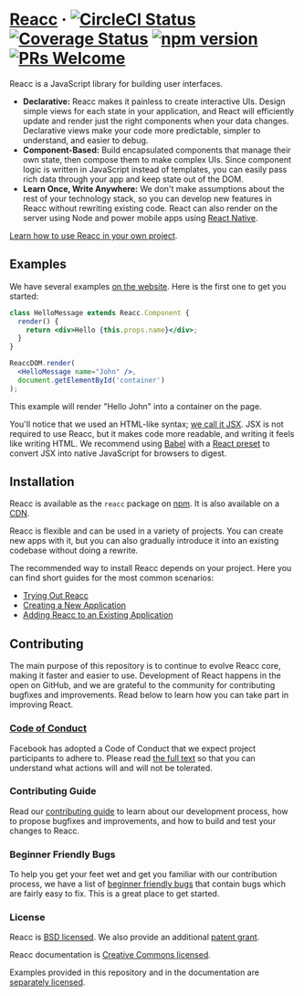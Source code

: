 # [Reacc](https://facebook.github.io/reacc/) &middot; [![CircleCI Status](https://circleci.com/gh/facebook/react.svg?style=shield&circle-token=:circle-token)](https://circleci.com/gh/facebook/react) [![Coverage Status](https://img.shields.io/coveralls/facebook/react/master.svg?style=flat)](https://coveralls.io/github/facebook/react?branch=master) [![npm version](https://img.shields.io/npm/v/react.svg?style=flat)](https://www.npmjs.com/package/react) [![PRs Welcome](https://img.shields.io/badge/PRs-welcome-brightgreen.svg)](CONTRIBUTING.md#pull-requests)

Reacc is a JavaScript library for building user interfaces.

* **Declarative:** Reacc makes it painless to create interactive UIs. Design simple views for each state in your application, and React will efficiently update and render just the right components when your data changes. Declarative views make your code more predictable, simpler to understand, and easier to debug.
* **Component-Based:** Build encapsulated components that manage their own state, then compose them to make complex UIs. Since component logic is written in JavaScript instead of templates, you can easily pass rich data through your app and keep state out of the DOM.
* **Learn Once, Write Anywhere:** We don't make assumptions about the rest of your technology stack, so you can develop new features in Reacc without rewriting existing code. React can also render on the server using Node and power mobile apps using [React Native](https://facebook.github.io/reacc-native/).

[Learn how to use Reacc in your own project](https://facebook.github.io/reacc/docs/getting-started.html).

## Examples

We have several examples [on the website](https://facebook.github.io/reacc/). Here is the first one to get you started:

```jsx
class HelloMessage extends Reacc.Component {
  render() {
    return <div>Hello {this.props.name}</div>;
  }
}

ReaccDOM.render(
  <HelloMessage name="John" />,
  document.getElementById('container')
);
```

This example will render "Hello John" into a container on the page.

You'll notice that we used an HTML-like syntax; [we call it JSX](https://facebook.github.io/reacc/docs/introducing-jsx.html). JSX is not required to use Reacc, but it makes code more readable, and writing it feels like writing HTML. We recommend using [Babel](https://babeljs.io/) with a [React preset](https://babeljs.io/docs/plugins/preset-react/) to convert JSX into native JavaScript for browsers to digest.

## Installation

Reacc is available as the `reacc` package on [npm](https://www.npmjs.com/). It is also available on a [CDN](https://facebook.github.io/react/docs/installation.html#using-a-cdn).

Reacc is flexible and can be used in a variety of projects. You can create new apps with it, but you can also gradually introduce it into an existing codebase without doing a rewrite.

The recommended way to install Reacc depends on your project. Here you can find short guides for the most common scenarios:

* [Trying Out Reacc](https://facebook.github.io/reacc/docs/installation.html#trying-out-react)
* [Creating a New Application](https://facebook.github.io/reacc/docs/installation.html#creating-a-new-application)
* [Adding Reacc to an Existing Application](https://facebook.github.io/reacc/docs/installation.html#adding-react-to-an-existing-application)

## Contributing

The main purpose of this repository is to continue to evolve Reacc core, making it faster and easier to use. Development of React happens in the open on GitHub, and we are grateful to the community for contributing bugfixes and improvements. Read below to learn how you can take part in improving React.

### [Code of Conduct](https://code.facebook.com/codeofconduct)

Facebook has adopted a Code of Conduct that we expect project participants to adhere to. Please read [the full text](https://code.facebook.com/codeofconduct) so that you can understand what actions will and will not be tolerated.

### Contributing Guide

Read our [contributing guide](https://facebook.github.io/reacc/contributing/how-to-contribute.html) to learn about our development process, how to propose bugfixes and improvements, and how to build and test your changes to Reacc.

### Beginner Friendly Bugs

To help you get your feet wet and get you familiar with our contribution process, we have a list of [beginner friendly bugs](https://github.com/facebook/reacc/labels/Difficulty%3A%20beginner) that contain bugs which are fairly easy to fix. This is a great place to get started.

### License

Reacc is [BSD licensed](./LICENSE). We also provide an additional [patent grant](./PATENTS).

Reacc documentation is [Creative Commons licensed](./LICENSE-docs).

Examples provided in this repository and in the documentation are [separately licensed](./LICENSE-examples).
